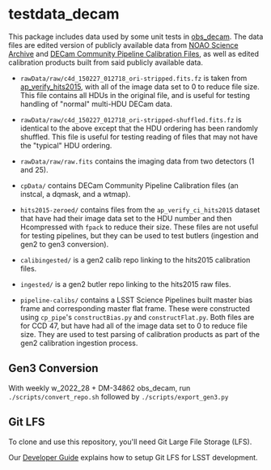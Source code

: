 testdata_decam
==============

This package includes data used by some unit tests
in [obs_decam](https://github.com/lsst/obs_decam).
The data files are edited version of publicly available data
from [NOAO Science Archive](http://www.portal-nvo.noao.edu) and
[DECam Community Pipeline Calibration Files](http://www.ctio.noao.edu/noao/content/decam-calibration-files),
as well as edited calibration products built from said publicly available data.

* `rawData/raw/c4d_150227_012718_ori-stripped.fits.fz` is taken from [ap_verify_hits2015](https://github.com/lsst/ap_verify_hits2015), with all of the image data set to 0 to reduce file size.
This file contains all HDUs in the original file, and is useful for testing handling of "normal" multi-HDU DECam data.

* `rawData/raw/c4d_150227_012718_ori-stripped-shuffled.fits.fz` is identical to the above except that the HDU ordering has been randomly shuffled.
This file is useful for testing reading of files that may not have the "typical" HDU ordering.

* `rawData/raw/raw.fits` contains the imaging data from two detectors (1 and 25).

* `cpData/` contains DECam Community Pipeline Calibration files (an instcal, a dqmask, and a wtmap).

* `hits2015-zeroed/` contains files from the `ap_verify_ci_hits2015` dataset that have had their image data set to the HDU number and then Hcompressed with `fpack` to reduce their size.
These files are not useful for testing pipelines, but they can be used to test butlers (ingestion and gen2 to gen3 conversion).

* `calibingested/` is a gen2 calib repo linking to the hits2015 calibration files.

* `ingested/` is a gen2 butler repo linking to the hits2015 raw files.

* `pipeline-calibs/` contains a LSST Science Pipelines built master bias frame and corresponding master flat frame.
These were constructed using `cp_pipe`'s `constructBias.py` and `constructFlat.py`.
Both files are for CCD 47, but have had all of the image data set to 0 to reduce file size.
They are used to test parsing of calibration products as part of the gen2 calibration ingestion process.

Gen3 Conversion
---------------
With weekly w_2022_28 + DM-34862 obs_decam, run `./scripts/convert_repo.sh` followed by `./scripts/export_gen3.py`

Git LFS
-------

To clone and use this repository, you'll need Git Large File Storage (LFS).

Our [Developer Guide](http://developer.lsst.io/en/latest/tools/git_lfs.html) explains how to setup Git LFS for LSST development.

